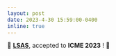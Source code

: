 ```yaml
---
layout: post
date: 2023-4-30 15:59:00-0400
inline: true
---
```


🥳 <strong>[LSAS](https://dedekinds.github.io/)</strong>,
 accepted to <b>ICME 2023</b> ! 🚀
